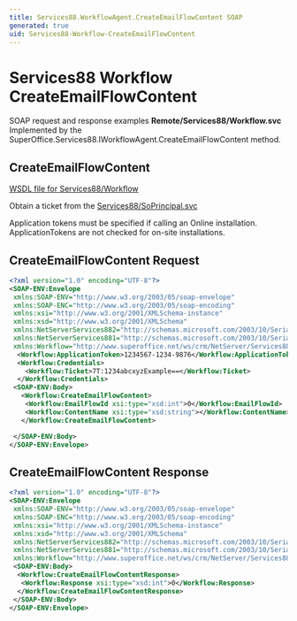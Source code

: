 ```yaml
---
title: Services88.WorkflowAgent.CreateEmailFlowContent SOAP
generated: true
uid: Services88-Workflow-CreateEmailFlowContent
---
```


# Services88 Workflow CreateEmailFlowContent

SOAP request and response examples **Remote/Services88/Workflow.svc**
Implemented by the <see cref="M:SuperOffice.Services88.IWorkflowAgent.CreateEmailFlowContent">SuperOffice.Services88.IWorkflowAgent.CreateEmailFlowContent</see> method.

## CreateEmailFlowContent





[WSDL file for Services88/Workflow](../Services88-Workflow.md)

Obtain a ticket from the [Services88/SoPrincipal.svc](../SoPrincipal/index.md)

Application tokens must be specified if calling an Online installation. ApplicationTokens are not checked for on-site installations.

## CreateEmailFlowContent Request

```xml
<?xml version="1.0" encoding="UTF-8"?>
<SOAP-ENV:Envelope
 xmlns:SOAP-ENV="http://www.w3.org/2003/05/soap-envelope"
 xmlns:SOAP-ENC="http://www.w3.org/2003/05/soap-encoding"
 xmlns:xsi="http://www.w3.org/2001/XMLSchema-instance"
 xmlns:xsd="http://www.w3.org/2001/XMLSchema"
 xmlns:NetServerServices882="http://schemas.microsoft.com/2003/10/Serialization/Arrays"
 xmlns:NetServerServices881="http://schemas.microsoft.com/2003/10/Serialization/"
 xmlns:Workflow="http://www.superoffice.net/ws/crm/NetServer/Services88">
  <Workflow:ApplicationToken>1234567-1234-9876</Workflow:ApplicationToken>
  <Workflow:Credentials>
    <Workflow:Ticket>7T:1234abcxyzExample==</Workflow:Ticket>
  </Workflow:Credentials>
 <SOAP-ENV:Body>
   <Workflow:CreateEmailFlowContent>
    <Workflow:EmailFlowId xsi:type="xsd:int">0</Workflow:EmailFlowId>
    <Workflow:ContentName xsi:type="xsd:string"></Workflow:ContentName>
   </Workflow:CreateEmailFlowContent>

 </SOAP-ENV:Body>
</SOAP-ENV:Envelope>

```


## CreateEmailFlowContent Response

```xml
<?xml version="1.0" encoding="UTF-8"?>
<SOAP-ENV:Envelope
 xmlns:SOAP-ENV="http://www.w3.org/2003/05/soap-envelope"
 xmlns:SOAP-ENC="http://www.w3.org/2003/05/soap-encoding"
 xmlns:xsi="http://www.w3.org/2001/XMLSchema-instance"
 xmlns:xsd="http://www.w3.org/2001/XMLSchema"
 xmlns:NetServerServices882="http://schemas.microsoft.com/2003/10/Serialization/Arrays"
 xmlns:NetServerServices881="http://schemas.microsoft.com/2003/10/Serialization/"
 xmlns:Workflow="http://www.superoffice.net/ws/crm/NetServer/Services88">
 <SOAP-ENV:Body>
  <Workflow:CreateEmailFlowContentResponse>
   <Workflow:Response xsi:type="xsd:int">0</Workflow:Response>
  </Workflow:CreateEmailFlowContentResponse>
 </SOAP-ENV:Body>
</SOAP-ENV:Envelope>

```


